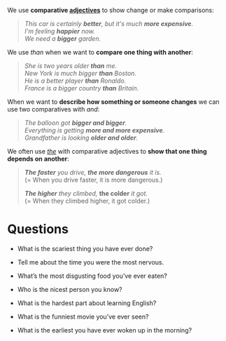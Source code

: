 We use **comparative [adjectives](https://learnenglish.britishcouncil.org/english-grammar-reference/adjectives)** to show change or make comparisons:

> _This car is certainly **better**, but it's much **more expensive**.  
> I'm feeling **happier** now.  
> We need a **bigger** garden._

We use _than_ when we want to **compare one thing with another**:

> _She is two years older **than** me.  
> New York is much bigger **than** Boston.  
> He is a better player **than** Ronaldo.  
> France is a bigger country **than** Britain._

When we want to **describe how something or someone changes** we can use two comparatives with _and_:

> _The balloon got **bigger and bigger**.  
> Everything is getting **more and more expensive**.  
> Grandfather is looking **older and older**._ 

We often use [_the_](https://learnenglish.britishcouncil.org/english-grammar-reference/definite-article-the) with comparative adjectives to **show that one thing depends on another**:

> _**The faster** you drive, **the more dangerous** it is._   
> (= When you drive faster, it is more dangerous.)
> 
> _**The higher** they climbed,_ **the colder** _it got._   
> (= When they climbed higher, it got colder.)

# Questions

- What is the scariest thing you have ever done?

- Tell me about the time you were the most nervous.

- What’s the most disgusting food you’ve ever eaten?

- Who is the nicest person you know?

- What is the hardest part about learning English?

- What is the funniest movie you’ve ever seen?

- What is the earliest you have ever woken up in the morning?
